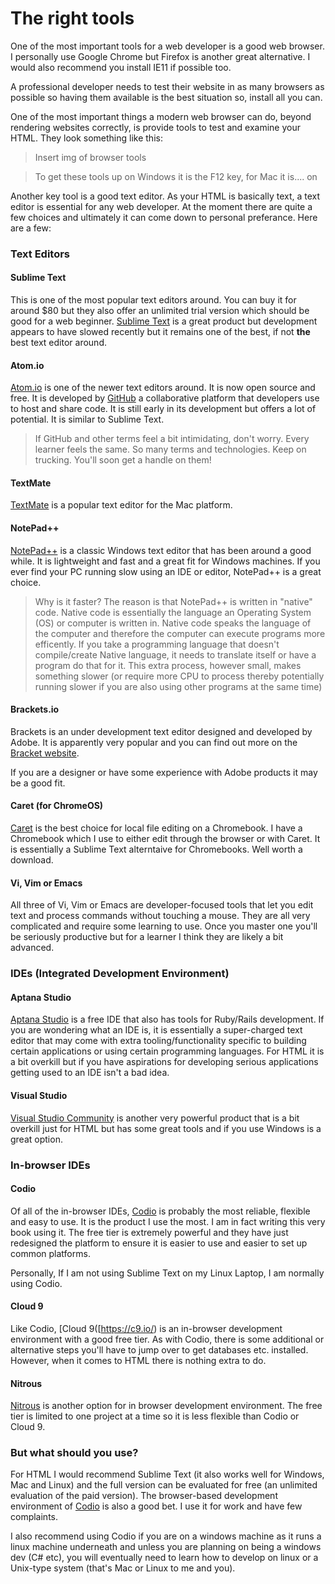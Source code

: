 # The right tools

One of the most important tools for a web developer is a good web browser. I personally use Google Chrome but Firefox is another great alternative. I would also recommend you install IE11 if possible too.

A professional developer needs to test their website in as many browsers as possible so having them available is the best situation so, install all you can.

One of the most important things a modern web browser can do, beyond rendering websites correctly, is provide tools to test and examine your HTML. They look something like this:

> Insert img of browser tools

> To get these tools up on Windows it is the F12 key, for Mac it is.... on 

Another key tool is a good text editor. As your HTML is basically text, a text editor is essential for any web developer. At the moment there are quite a few choices and ultimately it can come down to personal preferance. Here are a few:

### Text Editors

#### Sublime Text

This is one of the most popular text editors around. You can buy it for around $80 but they also offer an unlimited trial version which should be good for a web beginner. [Sublime Text](http://www.sublimetext.com/) is a great product but development appears to have slowed recently but it remains one of the best, if not **the** best text editor around.

#### Atom.io

[Atom.io](https://atom.io/) is one of the newer text editors around. It is now open source and free. It is developed by [GitHub](https://github.com/) a collaborative platform that developers use to host and share code. It is still early in its development but offers a lot of potential. It is similar to Sublime Text.

> If GitHub and other terms feel a bit intimidating, don't worry. Every learner feels the same. So many terms and technologies. Keep on trucking. You'll soon get a handle on them!

#### TextMate

[TextMate](http://macromates.com/) is a popular text editor for the Mac platform.

#### NotePad++

[NotePad++](http://notepad-plus-plus.org/) is a classic Windows text editor that has been around a good while. It is lightweight and fast and a great fit for Windows machines. If you ever find your PC running slow using an IDE or editor, NotePad++ is a great choice.

> Why is it faster? The reason is that NotePad++ is written in "native" code. Native code is essentially the language an Operating System (OS) or computer is written in. Native code speaks the language of the computer and therefore the computer can execute programs more efficently. If you take a programming language that doesn't compile/create Native language, it needs to translate itself or have a program do that for it. This extra process, however small, makes something slower (or require more CPU to process thereby potentially running slower if you are also using other programs at the same time)

#### Brackets.io

Brackets is an under development text editor designed and developed by Adobe. It is apparently very popular and you can find out more on the [Bracket website](http://brackets.io/).

If you are a designer or have some experience with Adobe products it may be a good fit.

#### Caret (for ChromeOS)

[Caret](https://chrome.google.com/webstore/detail/caret/fljalecfjciodhpcledpamjachpmelml?hl=en) is  the best choice for local file editing on a Chromebook. I have a Chromebook which I use to either edit through the browser or with Caret. It is essentially a Sublime Text alterntaive for Chromebooks. Well worth a download.

#### Vi, Vim or Emacs

All three of Vi, Vim or Emacs are developer-focused tools that let you edit text and process commands without touching a mouse. They are all very complicated and require some learning to use. Once you master one you'll be seriously productive but for a learner I think they are likely a bit advanced.

### IDEs (Integrated Development Environment)

#### Aptana Studio

[Aptana Studio](http://www.aptana.com/products/studio3.html) is a free IDE that also has tools for Ruby/Rails development. If you are wondering what an IDE is, it is essentially a super-charged text editor that may come with extra tooling/functionality specific to building certain applications or using certain programming languages. For HTML it is a bit overkill but if you have aspirations for developing serious applications getting used to an IDE isn't a bad idea.

#### Visual Studio

[Visual Studio Community](http://www.visualstudio.com/en-gb/products/visual-studio-community-vs) is another very powerful product that is a bit overkill just for HTML but has some great tools and if you use Windows is a great option.

### In-browser IDEs

#### Codio

Of all of the in-browser IDEs, [Codio](https://codio.com/) is probably the most reliable, flexible and easy to use. It is the product I use the most. I am in fact writing this very book using it. The free tier is extremely powerful and they have just redesigned the platform to ensure it is easier to use and easier to set up common platforms.

Personally, If I am not using Sublime Text on my Linux Laptop, I am normally using Codio.

#### Cloud 9

Like Codio, [Cloud 9([https://c9.io/) is an in-browser development environment with a good free tier. As with Codio, there is some additional or alternative steps you'll have to jump over to get databases etc. installed. However, when it comes to HTML there is nothing extra to do.

#### Nitrous

[Nitrous](https://www.nitrous.io/) is another option for in browser development environment. The free tier is limited to one project at a time so it is less flexible than Codio or Cloud 9.

### But what should you use?

For HTML I would recommend Sublime Text (it also works well for Windows, Mac and Linux) and the full version can be evaluated for free (an unlimited evaluation of the paid version). The browser-based development environment of [Codio](http://www.codio.com) is also a good bet. I use it for work and have few complaints.

I also recommend using Codio if you are on a windows machine as  it runs a linux machine underneath and unless you are planning on being a windows dev (C# etc), you will eventually need to learn how to develop on linux or a Unix-type system (that's Mac or Linux to me and you).
